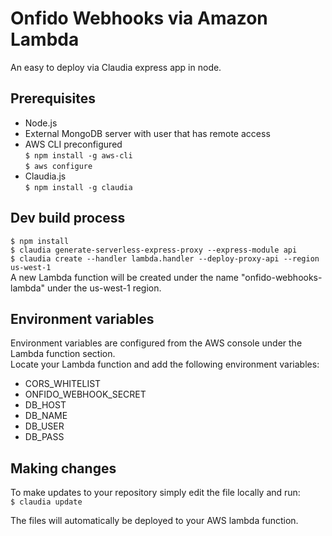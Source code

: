 # Onfido Webhooks via Amazon Lambda
An easy to deploy via Claudia express app in node.  

## Prerequisites
- Node.js  
- External MongoDB server with user that has remote access  
- AWS CLI preconfigured  
   `$ npm install -g aws-cli`  
   `$ aws configure`  
- Claudia.js  
   `$ npm install -g claudia`

## Dev build process
`$ npm install`  
`$ claudia generate-serverless-express-proxy --express-module api`  
`$ claudia create --handler lambda.handler --deploy-proxy-api --region us-west-1`  
A new Lambda function will be created under the name "onfido-webhooks-lambda" under the us-west-1 region.  

## Environment variables  
Environment variables are configured from the AWS console under the Lambda function section.  
Locate your Lambda function and add the following environment variables:  

   - CORS_WHITELIST  
   - ONFIDO\_WEBHOOK\_SECRET  
   - DB_HOST  
   - DB_NAME  
   - DB_USER  
   - DB_PASS

## Making changes  
To make updates to your repository simply edit the file locally and run:  
`$ claudia update`  

The files will automatically be deployed to your AWS lambda function.
